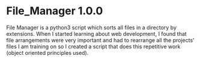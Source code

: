 # File_Manager 1.0.0
File Manager is a python3 script which sorts all files in a directory by extensions. When I started learning about web development, I found that file arrangements were very important and had to rearrange all the projects’ files I am training on so I created a script that does this repetitive work (object oriented principles used).
